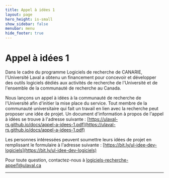 ```yaml
---
title: Appel à idées 1
layout: page
hero_height: is-small
show_sidebar: false
menubar: menu
hide_footer: true
---
```



# Appel à idées 1

Dans le cadre du programme Logiciels de recherche de CANARIE,
l'Université Laval a obtenu un financement pour concevoir et développer
des outils logiciels dédiés aux activités de recherche de l'Université
et de l'ensemble de la communauté de recherche au Canada.

Nous lançons un appel à idées à la communauté de recherche de
l'Université afin d'initier la mise place du service.
Tout membre de la communauté universitaire qui fait un travail en lien
avec la recherche peut proposer une idée de projet.
Un document d'information à propos de l'appel à idées se trouve à
l'adresse suivante : [https://ulaval-rs.github.io/docs/appel-a-idees-1.pdf](https://ulaval-rs.github.io/docs/appel-a-idees-1.pdf)


Les personnes intéressées peuvent soumettre leurs idées de projet en
remplissant le formulaire à l'adresse suivante : [https://bit.ly/ul-idee-dev-logiciels](https://bit.ly/ul-idee-dev-logiciels)

Pour toute question, contactez-nous à [logiciels-recherche-appel1@ulaval.ca](mailto:logiciels-recherche-appel1@ulaval.ca)

---
